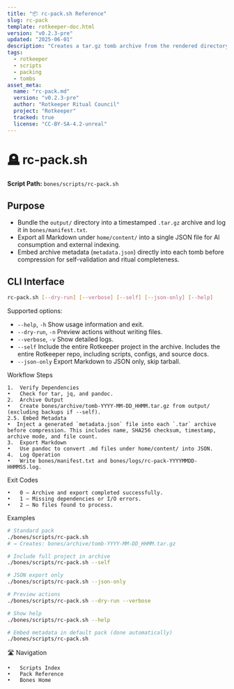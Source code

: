 ```yaml
---
title: "📦 rc-pack.sh Reference"
slug: rc-pack
template: rotkeeper-doc.html
version: "v0.2.3-pre"
updated: "2025-06-01"
description: "Creates a tar.gz tomb archive from the rendered directory and embeds tomb metadata into the archive."
tags:
  - rotkeeper
  - scripts
  - packing
  - tombs
asset_meta:
  name: "rc-pack.md"
  version: "v0.2.3-pre"
  author: "Rotkeeper Ritual Council"
  project: "Rotkeeper"
  tracked: true
  license: "CC-BY-SA-4.2-unreal"
---
```


<!-- Begin Ritual Script Documentation -->

# 🪦 rc-pack.sh

<!-- The sacred rite of tomb sealing and export -->

**Script Path:** `bones/scripts/rc-pack.sh`

## Purpose
<!-- Core objectives of rc-pack.sh -->
- Bundle the `output/` directory into a timestamped `.tar.gz` archive and log it in `bones/manifest.txt`.
- Export all Markdown under `home/content/` into a single JSON file for AI consumption and external indexing.
- Embed archive metadata (`metadata.json`) directly into each tomb before compression for self-validation and ritual completeness.

## CLI Interface
<!-- How to invoke the packing ceremony -->
```bash
rc-pack.sh [--dry-run] [--verbose] [--self] [--json-only] [--help]
```

Supported options:
- `--help`, `-h`
  Show usage information and exit.
- `--dry-run`, `-n`
  Preview actions without writing files.
- `--verbose`, `-v`
  Show detailed logs.
- `--self`
  Include the entire Rotkeeper project in the archive.
  Includes the entire Rotkeeper repo, including scripts, configs, and source docs.
- `--json-only`
  Export Markdown to JSON only, skip tarball.

Workflow Steps

<!-- Sequential rites performed by the script -->

	1.	Verify Dependencies
	•	Check for tar, jq, and pandoc.
	2.	Archive Output
	•	Create bones/archive/tomb-YYYY-MM-DD_HHMM.tar.gz from output/ (excluding backups if --self).
	2.5. Embed Metadata
	•  Inject a generated `metadata.json` file into each `.tar` archive before compression. This includes name, SHA256 checksum, timestamp, archive mode, and file count.
	3.	Export Markdown
	•	Use pandoc to convert .md files under home/content/ into JSON.
	4.	Log Operation
	•	Write bones/manifest.txt and bones/logs/rc-pack-YYYYMMDD-HHMMSS.log.

Exit Codes

<!-- Symbolic outcomes of incantation -->


	•	0 — Archive and export completed successfully.
	•	1 — Missing dependencies or I/O errors.
	•	2 — No files found to process.

Examples

<!-- Sample invocations for celebratory rites -->

```bash
# Standard pack
./bones/scripts/rc-pack.sh
# → Creates: bones/archive/tomb-YYYY-MM-DD_HHMM.tar.gz

# Include full project in archive
./bones/scripts/rc-pack.sh --self

# JSON export only
./bones/scripts/rc-pack.sh --json-only

# Preview actions
./bones/scripts/rc-pack.sh --dry-run --verbose

# Show help
./bones/scripts/rc-pack.sh --help

# Embed metadata in default pack (done automatically)
./bones/scripts/rc-pack.sh
```

🛣️ Navigation

<!-- Quick navigation links -->


	•	Scripts Index
	•	Pack Reference
	•	Bones Home

<!--
Limerick 1:
In cryptic halls, the tombs were bound,
rc-pack wrapped each sacred mound.
With JSON in hand,
And tarball at command,
The archive was sealed and crowned.

Limerick 2:
Across dusty files where Markdown lay,
rc-pack called forth their text array.
It bundled and scribed,
Then logged what survived,
Ensuring no relic would stray.
-->